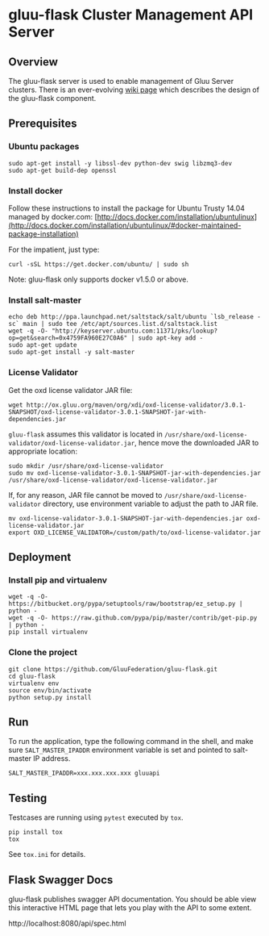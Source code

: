 # gluu-flask Cluster Management API Server

## Overview

The gluu-flask server is used to enable management of Gluu Server clusters.
There is an ever-evolving [wiki page](http://www.gluu.co/gluu_salt) which describes
the design of the gluu-flask component.

## Prerequisites

### Ubuntu packages

```
sudo apt-get install -y libssl-dev python-dev swig libzmq3-dev
sudo apt-get build-dep openssl
```

### Install docker

Follow these instructions to install the package for Ubuntu Trusty 14.04 managed by docker.com:
[http://docs.docker.com/installation/ubuntulinux](http://docs.docker.com/installation/ubuntulinux/#docker-maintained-package-installation)

For the impatient, just type:

```
curl -sSL https://get.docker.com/ubuntu/ | sudo sh
```

Note: gluu-flask only supports docker v1.5.0 or above.

### Install salt-master

```
echo deb http://ppa.launchpad.net/saltstack/salt/ubuntu `lsb_release -sc` main | sudo tee /etc/apt/sources.list.d/saltstack.list
wget -q -O- "http://keyserver.ubuntu.com:11371/pks/lookup?op=get&search=0x4759FA960E27C0A6" | sudo apt-key add -
sudo apt-get update
sudo apt-get install -y salt-master
```

### License Validator

Get the oxd license validator JAR file:

```
wget http://ox.gluu.org/maven/org/xdi/oxd-license-validator/3.0.1-SNAPSHOT/oxd-license-validator-3.0.1-SNAPSHOT-jar-with-dependencies.jar
```

`gluu-flask` assumes this validator is located in `/usr/share/oxd-license-validator/oxd-license-validator.jar`, hence move the
downloaded JAR to appropriate location:

```
sudo mkdir /usr/share/oxd-license-validator
sudo mv oxd-license-validator-3.0.1-SNAPSHOT-jar-with-dependencies.jar /usr/share/oxd-license-validator/oxd-license-validator.jar
```

If, for any reason, JAR file cannot be moved to `/usr/share/oxd-license-validator` directory,
use environment variable to adjust the path to JAR file.

```
mv oxd-license-validator-3.0.1-SNAPSHOT-jar-with-dependencies.jar oxd-license-validator.jar
export OXD_LICENSE_VALIDATOR=/custom/path/to/oxd-license-validator.jar
```

## Deployment

### Install pip and virtualenv

```
wget -q -O- https://bitbucket.org/pypa/setuptools/raw/bootstrap/ez_setup.py | python -
wget -q -O- https://raw.github.com/pypa/pip/master/contrib/get-pip.py | python -
pip install virtualenv
```

### Clone the project

```
git clone https://github.com/GluuFederation/gluu-flask.git
cd gluu-flask
virtualenv env
source env/bin/activate
python setup.py install
```

## Run

To run the application, type the following command in the shell,
and make sure `SALT_MASTER_IPADDR` environment variable is set and
pointed to salt-master IP address.

```
SALT_MASTER_IPADDR=xxx.xxx.xxx.xxx gluuapi
```

## Testing

Testcases are running using ``pytest`` executed by ``tox``.

```
pip install tox
tox
```

See `tox.ini` for details.

## Flask Swagger Docs

gluu-flask publishes swagger API documentation. You should be able view this interactive HTML page that lets you play with the API to some extent.

http://localhost:8080/api/spec.html
